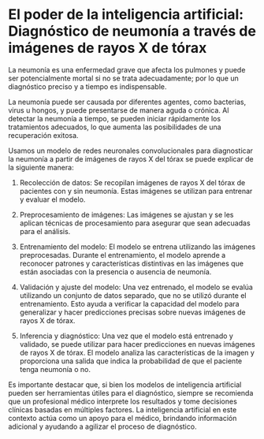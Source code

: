 # El poder de la inteligencia artificial: Diagnóstico de neumonía a través de imágenes de rayos X de tórax

La neumonía es una enfermedad grave que afecta los pulmones y puede ser potencialmente mortal si no se trata adecuadamente; por lo que un diagnóstico preciso y a tiempo es indispensable.  

La neumonía puede ser causada por diferentes agentes, como bacterias, virus u hongos, y puede presentarse de manera aguda o crónica. Al detectar la neumonía a tiempo, se pueden iniciar rápidamente los tratamientos adecuados, lo que aumenta las posibilidades de una recuperación exitosa.

Usamos un modelo de redes neuronales convolucionales para diagnosticar la neumonía a partir de imágenes de rayos X del tórax se puede explicar de la siguiente manera:

1. Recolección de datos: Se recopilan imágenes de rayos X del tórax de pacientes con y sin neumonía. Estas imágenes se utilizan para entrenar y evaluar el modelo.

2. Preprocesamiento de imágenes: Las imágenes se ajustan y se les aplican técnicas de procesamiento para asegurar que sean adecuadas para el análisis.

3. Entrenamiento del modelo: El modelo se entrena utilizando las imágenes preprocesadas. Durante el entrenamiento, el modelo aprende a reconocer patrones y características distintivas en las imágenes que están asociadas con la presencia o ausencia de neumonía.

4. Validación y ajuste del modelo: Una vez entrenado, el modelo se evalúa utilizando un conjunto de datos separado, que no se utilizó durante el entrenamiento. Esto ayuda a verificar la capacidad del modelo para generalizar y hacer predicciones precisas sobre nuevas imágenes de rayos X de tórax.

5. Inferencia y diagnóstico: Una vez que el modelo está entrenado y validado, se puede utilizar para hacer predicciones en nuevas imágenes de rayos X de tórax. El modelo analiza las características de la imagen y proporciona una salida que indica la probabilidad de que el paciente tenga neumonía o no.

Es importante destacar que, si bien los modelos de inteligencia artificial pueden ser herramientas útiles para el diagnóstico, siempre se recomienda que un profesional médico interprete los resultados y tome decisiones clínicas basadas en múltiples factores. La inteligencia artificial en este contexto actúa como un apoyo para el médico, brindando información adicional y ayudando a agilizar el proceso de diagnóstico.